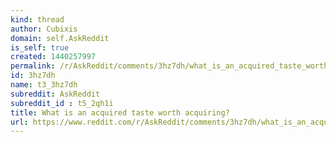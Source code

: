 ```yaml
---
kind: thread
author: Cubixis
domain: self.AskReddit
is_self: true
created: 1440257997
permalink: /r/AskReddit/comments/3hz7dh/what_is_an_acquired_taste_worth_acquiring/
id: 3hz7dh
name: t3_3hz7dh
subreddit: AskReddit
subreddit_id : t5_2qh1i
title: What is an acquired taste worth acquiring?
url: https://www.reddit.com/r/AskReddit/comments/3hz7dh/what_is_an_acquired_taste_worth_acquiring/
---
```



